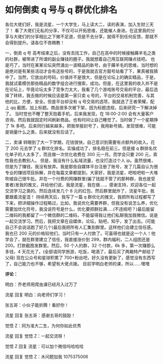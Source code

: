 # 如何倒卖 q 号与 q 群优化排名

各位大佬们好，我是流星，一个大学生，马上读大二，读的表演，加入生财三天了！
看了大佬们无私的分享，不仅可以开拓思维，还能催人奋进。在这里我的分享与大佬们的分享相比之下微不足道，但是不去分享，就得不到任何反馈，那就不会得到提升。请各位不吝赐教！

一，倒卖 q 号
高考结束之后，没有去找工作，自己在高中的时候接触薅羊毛之类的社群，被带进了所谓的副业赚钱的圈子。我就想着自己用互联网赚点钱吧。
也是巧了，当时在某某论坛突然涌出一波精品的新号，由于薅羊毛的思维，当时想的是绝对是有某些活动才会有这些号的，于是我就去官方靓号站看了下，果真被我猜中了。当然，它放出的号码，价值并不是很大，但是在论坛上的确实精品，于是，我就试着模仿那些精品的数字组合进行搜索，成功。但是，在这里我的收入并不是在论坛上，毕竟论坛太多了竞争力太大，我看了几个游戏账号交易的平台，最后选择了转转，我去做的时候应该是第一家只卖 q 号的，平台的交易机制完善，与其他的比，方便，安全。但是平台却没有 q 号交易的选项，我就选了王者荣耀，配上 qq 截图，加上标题。商品很多次被下架，因为标题违规，后来研究一下解决掉了。
当时觉也不睡了整天抱着手机，后来我发现，在 18:00-2:00 会有大量客户咨询。然后我就固定时间刷新商品，也有时间让自己睡觉了。当时做了一个星期挣了 1k 多吧。后来同行越来越多。把我举报封号了，我用新号搞，发现很难，可能是销量什么之类，后来就没有后话了。

二，卖课
转眼到了大一下学期，花钱很快，自己意识到需要有点额外的收入。花了 200 元去学了 q 群优化排名。实操成功了，排名稳在前三。但是接 q 群排名优化单子的人太多了，而且做一次优化收费在 300 元一月。而学会只要 200 元，索性我也去教别人。
但是，我没有什么私域流量，也没打造过个人 ip。虽然很难，但是为了赚钱，我没有放弃。我是那些自媒体平台注册了账号，发了几篇自认为很专业的赚钱项目拆解，并在每篇文章都提到，大家好，我是流星，吧啦吧啦一大堆吹嘘自己很牛批。并在一个付费的网赚群里(骗了钱就不管了的那种群，我也是受害者)发我的推文，并给他们说，我是流星，我在做….，感谢支持，欢迎各位一起交流学习之类的。然后连续发几个 8 元的红包，然后群里就炸了，流星牛批，我要跟着流星混！
持续两天后，我写了一篇 q 群优化的推文，我把所有过程都写了下来，把详细操作过程略过，比如，我说优化需要养群，但我没有说怎么养，优化需要加优化符号，我没说符号是什么，优化要把群拉满…..(不违规吧？)最后能留二维码的我都留了一个微信群的二维码，不能留得我让他们私聊我加我微信。说是一起交流学习。然后，我把文章在自媒体，论坛，贴吧，知乎，发了出去。(可能自己不会说话跑了好几个)最后我把所有人汇集到群里。这样他们会建立信任感。我也已 200 元的价格较他们，当时只有一人付款了。可喜得也就是这一个人！他学会了，就在群里建立了信任，我直接涨价到 299，群内福利，二人组团还是 200。打款截图发群里。然后，50 个人的群，32 个付款，6k 多，第一次赚那么多钱，4 天花光了。(全部请同学旅游，吃饭，喝酒了，最后买了两箱特产邮给了父母)
现在公众号和星球积累了 700+粉丝吧，好久没有更新了，感觉没有东西写了，自己能力也不够，希望有大佬点拨。
目前学明白老师的课，所以……嘿嘿

**评论：**

明白：乔老师用爬虫课已经月入过万了

流星 回复 明白：向老师们学习！

张五哥：小伙子能折腾！看好你！

流星 回复 张五哥：感谢五哥的鼓励！

觉悟 Z：同为准大二生，为何你如此优秀

流星 回复 觉悟 Z：一起交流呀！

觉悟 Z 回复 流星：可以加个微信吗哈哈哈

流星 回复 觉悟 Z：木问题加我 1075375006